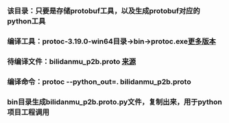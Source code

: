 ### 该目录：只要是存储protobuf工具，以及生成protobuf对应的python工具

### 编译工具：protoc-3.19.0-win64目录->bin->protoc.exe[更多版本](https://github.com/protocolbuffers/protobuf/releases)

### 待编译文件：bilidanmu_p2b.proto [来源](https://github.com/SocialSisterYi/bilibili-API-collect/blob/master/grpc_api/bilibili/community/service/dm/v1/dm.proto)

### 编译命令：protoc --python_out=. bilidanmu_p2b.proto

### bin目录生成bilidanmu_p2b.proto.py文件，复制出来，用于python项目工程调用

